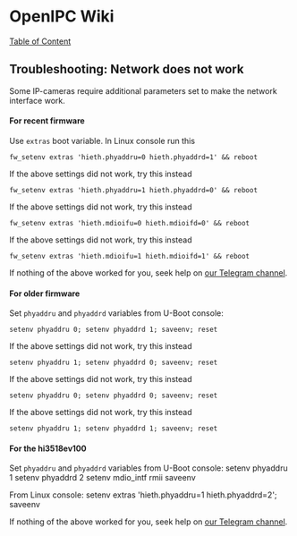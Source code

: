 # OpenIPC Wiki
[Table of Content](../index.md)

## Troubleshooting: Network does not work

Some IP-cameras require additional parameters set to make the network interface work.

#### For recent firmware

Use `extras` boot variable. In Linux console run this
```
fw_setenv extras 'hieth.phyaddru=0 hieth.phyaddrd=1' && reboot
```
If the above settings did not work, try this instead
```
fw_setenv extras 'hieth.phyaddru=1 hieth.phyaddrd=0' && reboot
```
If the above settings did not work, try this instead
```
fw_setenv extras 'hieth.mdioifu=0 hieth.mdioifd=0' && reboot
```
If the above settings did not work, try this instead
```
fw_setenv extras 'hieth.mdioifu=1 hieth.mdioifd=1' && reboot
```
If nothing of the above worked for you, seek help on [our Telegram channel](https://t.me/openipc).


#### For older firmware

Set `phyaddru` and `phyaddrd` variables from U-Boot console:
```
setenv phyaddru 0; setenv phyaddrd 1; saveenv; reset
```
If the above settings did not work, try this instead
```
setenv phyaddru 1; setenv phyaddrd 0; saveenv; reset
```
If the above settings did not work, try this instead
```
setenv phyaddru 0; setenv phyaddrd 0; saveenv; reset
```
If the above settings did not work, try this instead
```
setenv phyaddru 1; setenv phyaddrd 1; saveenv; reset
```

#### For the hi3518ev100
Set `phyaddru` and `phyaddrd` variables from U-Boot console:
    setenv phyaddru 1
    setenv phyaddrd 2
    setenv mdio_intf rmii
    saveenv

From Linux console:
    setenv extras 'hieth.phyaddru=1 hieth.phyaddrd=2'; saveenv

If nothing of the above worked for you, seek help on [our Telegram channel](https://t.me/openipc).
